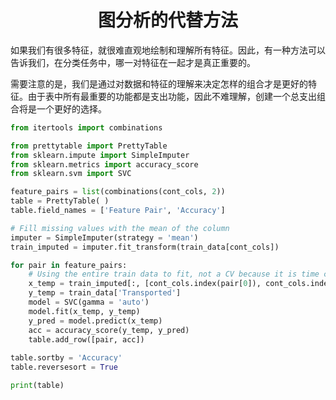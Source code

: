 <!--
 * @Description: 
 * @Author: shadow221213
 * @Date: 2024-01-20 23:32:35
 * @LastEditTime: 2024-01-21 00:05:08
-->
# <div align="center">图分析的代替方法</div>

如果我们有很多特征，就很难直观地绘制和理解所有特征。因此，有一种方法可以告诉我们，在分类任务中，哪一对特征在一起才是真正重要的。

需要注意的是，我们是通过对数据和特征的理解来决定怎样的组合才是更好的特征。由于表中所有最重要的功能都是支出功能，因此不难理解，创建一个总支出组合将是一个更好的选择。

``` python
from itertools import combinations

from prettytable import PrettyTable
from sklearn.impute import SimpleImputer
from sklearn.metrics import accuracy_score
from sklearn.svm import SVC

feature_pairs = list(combinations(cont_cols, 2))
table = PrettyTable( )
table.field_names = ['Feature Pair', 'Accuracy']

# Fill missing values with the mean of the column
imputer = SimpleImputer(strategy = 'mean')
train_imputed = imputer.fit_transform(train_data[cont_cols])

for pair in feature_pairs:
    # Using the entire train data to fit, not a CV because it is time consuming
    x_temp = train_imputed[:, [cont_cols.index(pair[0]), cont_cols.index(pair[1])]]
    y_temp = train_data['Transported']
    model = SVC(gamma = 'auto')
    model.fit(x_temp, y_temp)
    y_pred = model.predict(x_temp)
    acc = accuracy_score(y_temp, y_pred)
    table.add_row([pair, acc])
    
table.sortby = 'Accuracy'
table.reversesort = True

print(table)
```